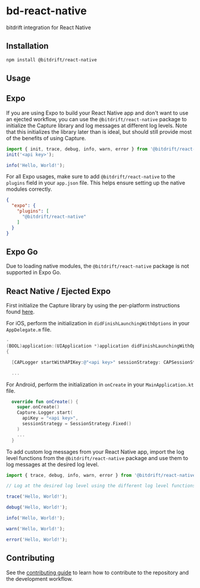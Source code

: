 # bd-react-native

bitdrift integration for React Native

## Installation

```sh
npm install @bitdrift/react-native
```

## Usage

## Expo

If you are using Expo to build your React Native app and don't want to use an ejected workflow, you can use the `@bitdrift/react-native` package to initialize the
Capture library and log messages at different log levels. Note that this initializes the library later than is ideal, but should still provide most of the benefits of using Capture.


```js
import { init, trace, debug, info, warn, error } from '@bitdrift/react-native';
init('<api key>');

info('Hello, World!');
```

For all Expo usages, make sure to add `@bitdrift/react-native` to the `plugins` field in your `app.json` file. This helps ensure setting up the native modules correctly.

```json
{
  "expo": {
    "plugins": [
      "@bitdrift/react-native"
    ]
  }
}
```

## Expo Go

Due to loading native modules, the `@bitdrift/react-native` package is not supported in Expo Go.

## React Native / Ejected Expo

First initialize the Capture library by using the per-platform instructions found [here](https://docs.bitdrift.io/sdk/quickstart#configuration).

For iOS, perform the initialization in `didFinishLaunchingWithOptions` in your `AppDelegate.m` file.

```objective-c
-
(BOOL)application:(UIApplication *)application didFinishLaunchingWithOptions:(NSDictionary *)launchOptions
{

  [CAPLogger startWithAPIKey:@"<api key>" sessionStrategy: CAPSessionStrategy.fixed]];

  ...
```

For Android, perform the initialization in `onCreate` in your `MainApplication.kt` file.

```kotlin
  override fun onCreate() {
    super.onCreate()
    Capture.Logger.start(
      apiKey = "<api key>",
      sessionStrategy = SessionStrategy.Fixed()
    )
    ...
  }
```

To add custom log messages from your React Native app, import the log level functions from the `@bitdrift/react-native` package and use them to log messages at the desired log level.

```js
import { trace, debug, info, warn, error } from '@bitdrift/react-native';

// Log at the desired log level using the different log level functions.

trace('Hello, World!');

debug('Hello, World!');

info('Hello, World!');

warn('Hello, World!');

error('Hello, World!');

```

## Contributing

See the [contributing guide](CONTRIBUTING.md) to learn how to contribute to the repository and the development workflow.

